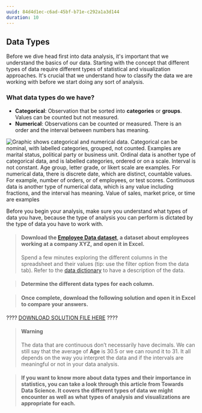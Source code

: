 ```yaml
---
uuid: 84d4d1ec-c6ad-45bf-b71e-c292a1a3d144
duration: 10
---
```


## Data Types 

Before we dive head first into data analysis, it's important that we understand the basics of our data. Starting with the concept that different types of data require different types of statistical and visualization approaches. It's crucial that we understand how to classify the data we are working with before we start doing any sort of analysis.


### What data types do we have?

- **Categorical**: Observation that be sorted into **categories** or **groups**. Values can be counted but not measured.
- **Numerical**: Observations can be counted or measured. There is an order and the interval between numbers has meaning.

![Graphic shows categorical and numerical data. Categorical can be nominal, with labelled categories, grouped, not counted. Examples are marital status, political party or business unit. Ordinal data is another type of categorical data, and is labelled categories, ordered or on a scale. Interval is not constant. Age group, letter grade, or likert scale are examples. For numerical data, there is discrete date, which are distinct, countable values. For example, number of orders, or of employees, or test scores. Continuous data is another type of numerical data, which is any value including fractions, and the interval has meaning. Value of sales, market price, or time are examples]("https://i.imgur.com/Dur6XCz.png")

Before you begin your analysis, make sure you understand what types of data you have, because the type of analysis you can perform is dictated by the type of data you have to work with.

> #### Download the [Employee Data dataset](https://drive.google.com/file/d/1t2GL9-Qwc8nbWxa3I-a8xFT8NzsV-JCx/view?usp=sharing), a dataset about employees working at a company XYZ, and open it in Excel.
> Spend a few minutes exploring the different columns in the spreadsheet and their values (tip: use the filter option from the data tab). Refer to the [data dictionary](https://www.kaggle.com/datasets/vjchoudhary7/hr-analytics-case-study) to have a description of the data.

> #### Determine the different data types for each column.

> #### Once complete, download the following solution and open it in Excel to compare your answers.

????
[DOWNLOAD SOLUTION FILE HERE](https://docs.google.com/spreadsheets/d/1EgmcNNSA1sMi3i-jrDoJ--NecOaUZnEh/edit?usp=sharing&ouid=108445376648788204707&rtpof=true&sd=true)
????

> #### Warning
> The data that are continuous don’t necessarily have decimals. We can still say that the average of **Age** is 30.5 or we can round it to 31. It all depends on the way you interpret the data and if the intervals are meaningful or not in your data analysis.

> #### If you want to know more about data types and their importance in statistics, you can take a look through this article from Towards Data Science. It covers the different types of data we might encounter as well as what types of analysis and visualizations are appropriate for each.


